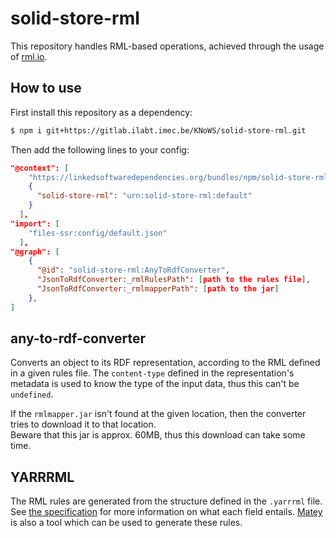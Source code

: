 # solid-store-rml

This repository handles RML-based operations, achieved through the usage of [rml.io](https://rml.io/).

## How to use

First install this repository as a dependency:

```bash
$ npm i git+https://gitlab.ilabt.imec.be/KNoWS/solid-store-rml.git
```

Then add the following lines to your config:

```json
"@context": [
    "https://linkedsoftwaredependencies.org/bundles/npm/solid-store-rml/^0.0.0/components/context.jsonld",
    {
      "solid-store-rml": "urn:solid-store-rml:default"
    }
  ],
"import": [
    "files-ssr:config/default.json"
  ],
"@graph": [
    {
      "@id": "solid-store-rml:AnyToRdfConverter",
      "JsonToRdfConverter:_rmlRulesPath": [path to the rules file],
      "JsonToRdfConverter:_rmlmapperPath": [path to the jar]
    },
]
```

## any-to-rdf-converter

Converts an object to its RDF representation, according to the RML defined in a given rules file. The `content-type` defined in the representation's metadata is used to know the type of the input data, thus this can't be `undefined`.

If the `rmlmapper.jar` isn't found at the given location, then the converter tries to download it to that location.  
Beware that this jar is approx. 60MB, thus this download can take some time.

## YARRRML

The RML rules are generated from the structure defined in the `.yarrrml` file. See [the specification](https://rml.io/yarrrml/spec/) for more information on what each field entails. [Matey](https://rml.io/yarrrml/matey/) is also a tool which can be used to generate these rules.

